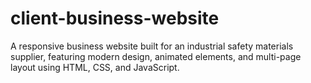# client-business-website
A responsive business website built for an industrial safety materials supplier, featuring modern design, animated elements, and multi-page layout using HTML, CSS, and JavaScript.
